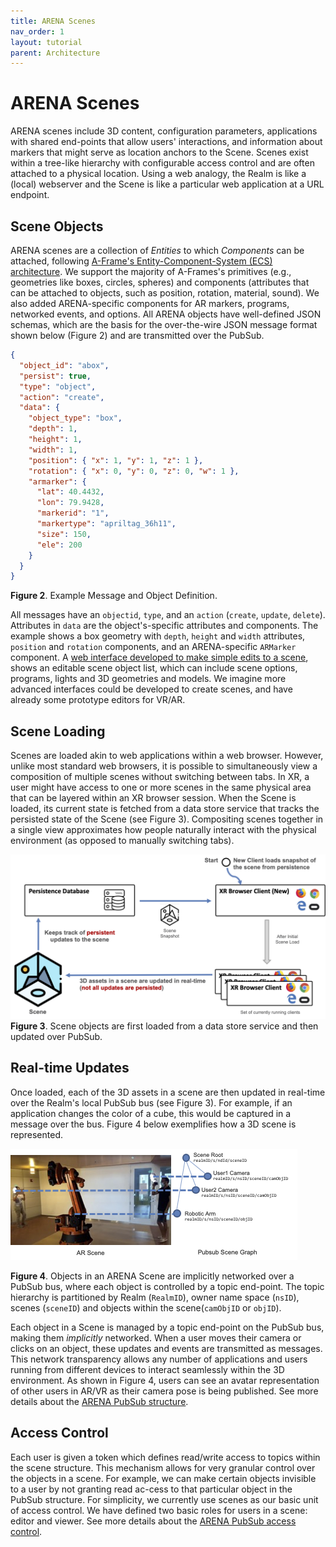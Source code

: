 ```yaml
---
title: ARENA Scenes
nav_order: 1
layout: tutorial
parent: Architecture
---
```


# ARENA Scenes

ARENA scenes include 3D content, configuration parameters, applications with shared end-points that allow users' interactions, and information about markers that might serve as location anchors to the Scene. Scenes exist within a tree-like hierarchy with configurable access control and are often attached to a physical location. Using a web analogy, the Realm is like a (local) webserver and the Scene is like a particular web application at a URL endpoint.

## Scene Objects

ARENA scenes are a collection of <i>Entities</i> to which <i>Components</i> can be attached, following [A-Frame's Entity-Component-System (ECS) architecture](https://aframe.io/docs/1.5.0/introduction/entity-component-system.html). We support the majority of A-Frames's primitives (e.g., geometries like boxes, circles, spheres) and components (attributes that can be attached to objects, such as position, rotation, material, sound). We also added ARENA-specific components for AR markers, programs, networked events, and options. All ARENA objects have well-defined JSON schemas, which are the basis for the over-the-wire JSON message format shown below (Figure 2) and are transmitted over the PubSub.

```json
{
  "object_id": "abox",
  "persist": true,
  "type": "object",
  "action": "create",
  "data": {
    "object_type": "box",
    "depth": 1,
    "height": 1,
    "width": 1,
    "position": { "x": 1, "y": 1, "z": 1 },
    "rotation": { "x": 0, "y": 0, "z": 0, "w": 1 },
    "armarker": {
      "lat": 40.4432,
      "lon": 79.9428,
      "markerid": "1",
      "markertype": "apriltag_36h11",
      "size": 150,
      "ele": 200
    }
  }
}
```

**Figure 2**. Example Message and Object Definition.

All messages have an `objectid`, `type`, and an `action` (`create`, `update`, `delete`). Attributes in `data` are the object's-specific attributes and components. The example shows a box geometry with `depth`, `height` and `width` attributes, `position` and `rotation` components, and an ARENA-specific `ARMarker` component. A [web interface developed to make simple edits to a scene](/content/overview/build), shows an editable scene object list, which can include scene options, programs, lights and 3D geometries and models. We imagine more advanced interfaces could be developed to create scenes, and have already some prototype editors for VR/AR.

## Scene Loading

Scenes are loaded akin to web applications within a web browser. However, unlike most standard web browsers, it is possible to simultaneously view a composition of multiple scenes without switching between tabs. In XR, a user might have access to one or more scenes in the same physical area that can be layered within an XR browser session. When the Scene is loaded, its current state is fetched from a data store service that tracks the persisted state of the Scene (see Figure 3). Compositing scenes together in a single view approximates how people naturally interact with the physical environment (as opposed to manually switching tabs).

![img](/assets/img/overview/scene-load.png)
**Figure 3**. Scene objects are first loaded from a data store service and then updated over PubSub.

## Real-time Updates

Once loaded, each of the 3D assets in a scene are then updated in real-time over the Realm's local PubSub bus (see Figure 3). For example, if an application changes the color of a cube, this would be captured in a message over the bus. Figure 4 below exemplifies how a 3D scene is represented.

![img](/assets/img/architecture/scene-pubsub.png)

**Figure 4**. Objects in an ARENA Scene are implicitly networked over a PubSub bus, where each object is controlled by a topic end-point. The topic hierarchy is partitioned by Realm (`RealmID`), owner name space (`nsID`), scenes (`sceneID`) and objects within the scene(`camObjID` or `objID`).

Each object in a Scene is managed by a topic end-point on the PubSub bus, making them <i>implicitly</i> networked. When a user moves their camera or clicks on an object, these updates and events are transmitted as messages. This network transparency allows any number of applications and users running from different devices to interact seamlessly within the 3D environment. As shown in Figure 4, users can see an avatar representation of other users in AR/VR as their camera pose is being published. See more details about the [ARENA PubSub structure](/content/architecture/pubsubac).

## Access Control

Each user is given a token which defines read/write access to topics within the scene structure. This mechanism allows for very granular control over the objects in a scene. For example, we can make certain objects invisible to a user by not granting read ac-cess to that particular object in the PubSub structure. For simplicity, we currently use scenes as our basic unit of access control. We have defined two basic roles for users in a scene: editor and viewer. See more details about the [ARENA PubSub access control](/content/architecture/pubsubac).
